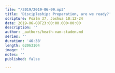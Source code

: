 ```yaml
---
file: "/2019/2019-06-09.mp3"
title: 'Discipleship: Preparation, are we ready?'
scripture: Psalm 37, Joshua 10:12-24
date: 2019-06-08T23:00:00.000+00:00
description: ''
author: _authors/heath-van-staden.md
series: ''
duration: '46:38'
length: 62063104
image: ''
notes: ''
published: false

---
```

